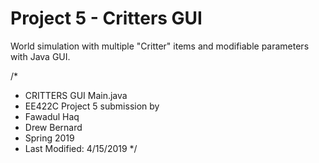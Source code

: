 # Project 5 - Critters GUI

World simulation with multiple "Critter" items and modifiable parameters with Java GUI.

/*
 * CRITTERS GUI Main.java
 * EE422C Project 5 submission by
 * Fawadul Haq
 * Drew Bernard
 * Spring 2019
 * Last Modified: 4/15/2019
 */
